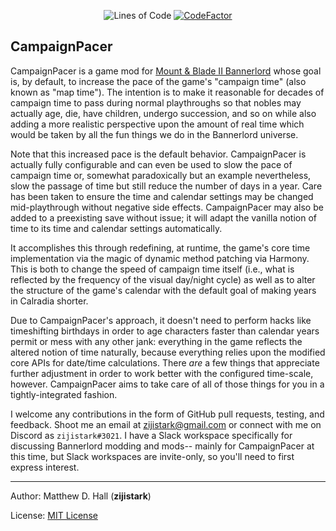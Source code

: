 <p align="center">
	<img src="https://tokei.rs/b1/github/zijistark/Pacemaker?category=code" alt="Lines of Code"/>
	<a href="https://www.codefactor.io/repository/github/zijistark/pacemaker"><img src="https://www.codefactor.io/repository/github/zijistark/pacemaker/badge" alt="CodeFactor"/></a>
</p>

## CampaignPacer

CampaignPacer is a game mod for [Mount &amp; Blade II Bannerlord](https://www.taleworlds.com/en/Games/Bannerlord) whose goal is, by default, to increase the pace of the game's "campaign time" (also known as "map time"). The intention is to make it reasonable for decades of campaign time to pass during normal playthroughs so that nobles may actually age, die, have children, undergo succession, and so on while also adding a more realistic perspective upon the amount of real time which would be taken by all the fun things we do in the Bannerlord universe.

Note that this increased pace is the default behavior. CampaignPacer is actually fully configurable and can even be used to slow the pace of campaign time or, somewhat paradoxically but an example nevertheless, slow the passage of time but still reduce the number of days in a year. Care has been taken to ensure the time and calendar settings may be changed mid-playthrough without negative side effects. CampaignPacer may also be added to a preexisting save without issue; it will adapt the vanilla notion of time to its time and calendar settings automatically.

It accomplishes this through redefining, at runtime, the game's core time implementation via the magic of dynamic method patching via Harmony. This is both to change the speed of campaign time itself (i.e., what is reflected by the frequency of the visual day/night cycle) as well as to alter the structure of the game's calendar with the default goal of making years in Calradia shorter.

Due to CampaignPacer's approach, it doesn't need to perform hacks like timeshifting birthdays in order to age characters faster than calendar years permit or mess with any other jank: everything in the game reflects the altered notion of time naturally, because everything relies upon the modified core APIs for date/time calculations. There *are* a few things that appreciate further adjustment in order to work better with the configured time-scale, however. CampaignPacer aims to take care of all of those things for you in a tightly-integrated fashion.

I welcome any contributions in the form of GitHub pull requests, testing, and feedback. Shoot me an email at zijistark@gmail.com or connect with me on Discord as `zijistark#3021`. I have a Slack workspace specifically for discussing Bannerlord modding and mods-- mainly for CampaignPacer at this time, but Slack workspaces are invite-only, so you'll need to first express interest.

---

Author: Matthew D. Hall (**zijistark**)

License: [MIT License](LICENSE)
